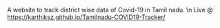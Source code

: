 A website to track district wise data of Covid-19 in Tamil nadu. \n Live @ https://karthiksz.github.io/Tamilnadu-COVID19-Tracker/

